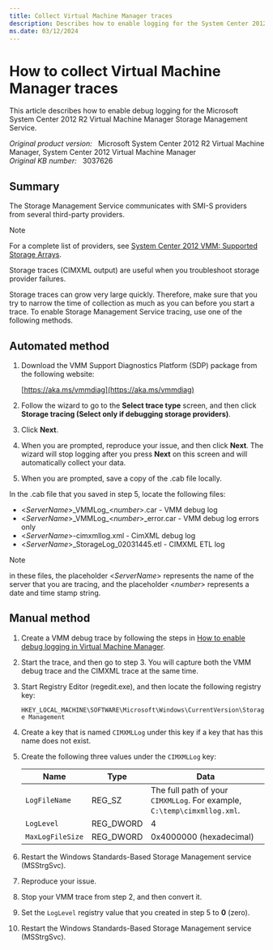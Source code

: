 ```yaml
---
title: Collect Virtual Machine Manager traces
description: Describes how to enable logging for the System Center 2012 R2 Virtual Machine Manager Storage Management Service.
ms.date: 03/12/2024
---
```

# How to collect Virtual Machine Manager traces

This article describes how to enable debug logging for the Microsoft System Center 2012 R2 Virtual Machine Manager Storage Management Service.

_Original product version:_ &nbsp; Microsoft System Center 2012 R2 Virtual Machine Manager, System Center 2012 Virtual Machine Manager  
_Original KB number:_ &nbsp; 3037626

## Summary

The Storage Management Service communicates with SMI-S providers from several third-party providers.

> [!NOTE]
> For a complete list of providers, see [System Center 2012 VMM: Supported Storage Arrays](https://learn.microsoft.com/archive/technet-wiki/16100.system-center-2012-vmm-supported-storage-arrays).

Storage traces (CIMXML output) are useful when you troubleshoot storage provider failures.

Storage traces can grow very large quickly. Therefore, make sure that you try to narrow the time of collection as much as you can before you start a trace. To enable Storage Management Service tracing, use one of the following methods.

## Automated method

1. Download the VMM Support Diagnostics Platform (SDP) package from the following website:

   [https://aka.ms/vmmdiag](https://aka.ms/vmmdiag)

2. Follow the wizard to go to the **Select trace type** screen, and then click **Storage tracing (Select only if debugging storage providers)**.
3. Click **Next**.
4. When you are prompted, reproduce your issue, and then click **Next**. The wizard will stop logging after you press **Next** on this screen and will automatically collect your data.
5. When you are prompted, save a copy of the .cab file locally.

In the .cab file that you saved in step 5, locate the following files:

- \<_ServerName_>\_VMMLog_\<_number_>.car - VMM debug log
- \<_ServerName_>\_VMMLog_\<_number_>_error.car - VMM debug log errors only
- \<_ServerName_>-cimxmllog.xml - CimXML debug log
- \<_ServerName_>_StorageLog_02031445.etl - CIMXML ETL log

> [!NOTE]
> in these files, the placeholder \<_ServerName_> represents the name of the server that you are tracing, and the placeholder \<_number_> represents a date and time stamp string.

## Manual method

1. Create a VMM debug trace by following the steps in [How to enable debug logging in Virtual Machine Manager](https://support.microsoft.com/help/2913445).
2. Start the trace, and then go to step 3. You will capture both the VMM debug trace and the CIMXML trace at the same time.
3. Start Registry Editor (regedit.exe), and then locate the following registry key:

   `HKEY_LOCAL_MACHINE\SOFTWARE\Microsoft\Windows\CurrentVersion\Storage Management`

4. Create a key that is named `CIMXMLLog` under this key if a key that has this name does not exist.
5. Create the following three values under the `CIMXMLLog` key:

   |Name|Type|Data|
   |---|---|---|
   |`LogFileName`|REG_SZ|The full path of your `CIMXMLLog`. For example, `C:\temp\cimxmllog.xml`.|
   |`LogLevel`|REG_DWORD|4|
   |`MaxLogFileSize`|REG_DWORD|0x4000000 (hexadecimal)|

6. Restart the Windows Standards-Based Storage Management service (MSStrgSvc).
7. Reproduce your issue.
8. Stop your VMM trace from step 2, and then convert it.
9. Set the `LogLevel` registry value that you created in step 5 to **0** (zero).
10. Restart the Windows Standards-Based Storage Management service (MSStrgSvc).
